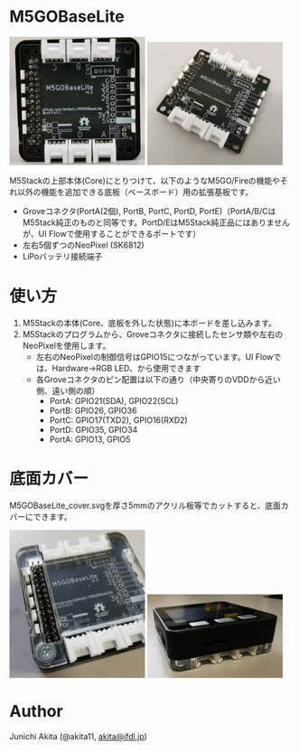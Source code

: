 # M5GOBaseLite

<img src="https://github.com/akita11/M5GOBaseLite/blob/master/M5GOBaseLite1.jpg" width="240px">

<img src="https://github.com/akita11/M5GOBaseLite/blob/master/M5GOBaseLite2.jpg" width="240px">

M5Stackの上部本体(Core)にとりつけて、以下のようなM5GO/Fireの機能やそれ以外の機能を追加できる底板（ベースボード）用の拡張基板です。
- Groveコネクタ(PortA(2個), PortB, PortC, PortD, PortE)（PortA/B/CはM5Stack純正のものと同等です。PortD/EはM5Stack純正品にはありませんが、UI Flowで使用することができるポートです）
- 左右5個ずつのNeoPixel (SK6812)
- LiPoバッテリ接続端子

# 使い方
1. M5Stackの本体(Core、底板を外した状態)に本ボードを差し込みます。
2. M5Stackのプログラムから、Groveコネクタに接続したセンサ類や左右のNeoPixelを使用します。
   - 左右のNeoPixelの制御信号はGPIO15につながっています。UI Flowでは、Hardware→RGB LED、から使用できます
   - 各Groveコネクタのピン配置は以下の通り（中央寄りのVDDから近い側、遠い側の順）
     - PortA: GPIO21(SDA), GPIO22(SCL)
     - PortB: GPIO26, GPIO36
     - PortC: GPIO17(TXD2), GPIO16(RXD2)
     - PortD: GPIO35, GPIO34
     - PortA: GPIO13, GPIO5

# 底面カバー

M5GOBaseLite_cover.svgを厚さ5mmのアクリル板等でカットすると、底面カバーにできます。

<img src="https://github.com/akita11/M5GOBaseLite/blob/master/M5GOBaseLite_cover1.jpg" width="240px">
<img src="https://github.com/akita11/M5GOBaseLite/blob/master/M5GOBaseLite_cover2.jpg" width="240px">



# Author

Junichi Akita (@akita11, akita@ifdl.jp)


